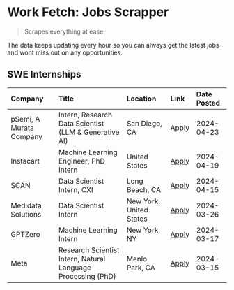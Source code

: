 # Work Fetch: Jobs Scrapper
> Scrapes everything at ease

The data keeps updating every hour so you can always get the latest jobs and wont miss out on any opportunities.

## SWE Internships
<!--START_SECTION:workfetch-->
| Company                 | Title                                                        | Location                | Link                                                                                                                                                                                                                                                                             | Date Posted   |
|:------------------------|:-------------------------------------------------------------|:------------------------|:---------------------------------------------------------------------------------------------------------------------------------------------------------------------------------------------------------------------------------------------------------------------------------|:--------------|
| pSemi, A Murata Company | Intern, Research Data Scientist (LLM & Generative AI)        | San Diego, CA           | [Apply](https://www.linkedin.com/jobs/view/intern-research-data-scientist-llm-generative-ai-at-psemi-a-murata-company-3887074168?position=4&pageNum=0&refId=m0%2F%2F0BhABgSj1g7b2HWQJQ%3D%3D&trackingId=0kIJ%2BlEcxh21LgbgZchHRg%3D%3D&trk=public_jobs_jserp-result_search-card) | 2024-04-23    |
| Instacart               | Machine Learning Engineer, PhD Intern                        | United States           | [Apply](https://www.linkedin.com/jobs/view/machine-learning-engineer-phd-intern-at-instacart-3901991739?position=2&pageNum=0&refId=m0%2F%2F0BhABgSj1g7b2HWQJQ%3D%3D&trackingId=xMXd1HVcdFx18Wo3igvTzg%3D%3D&trk=public_jobs_jserp-result_search-card)                            | 2024-04-19    |
| SCAN                    | Data Scientist Intern, CXI                                   | Long Beach, CA          | [Apply](https://www.linkedin.com/jobs/view/data-scientist-intern-cxi-at-scan-3899690492?position=9&pageNum=0&refId=m0%2F%2F0BhABgSj1g7b2HWQJQ%3D%3D&trackingId=%2FJoYuT3Qm38P8i8FmhXMYQ%3D%3D&trk=public_jobs_jserp-result_search-card)                                          | 2024-04-15    |
| Medidata Solutions      | Data Scientist Intern                                        | New York, United States | [Apply](https://www.linkedin.com/jobs/view/data-scientist-intern-at-medidata-solutions-3810253704?position=8&pageNum=0&refId=m0%2F%2F0BhABgSj1g7b2HWQJQ%3D%3D&trackingId=jj2ZopJuAIW6Pc0w%2BtFAEQ%3D%3D&trk=public_jobs_jserp-result_search-card)                                | 2024-03-26    |
| GPTZero                 | Machine Learning Intern                                      | New York, NY            | [Apply](https://www.linkedin.com/jobs/view/machine-learning-intern-at-gptzero-3860723963?position=7&pageNum=0&refId=m0%2F%2F0BhABgSj1g7b2HWQJQ%3D%3D&trackingId=NLl7YrsshZgtjfp1fUqYLQ%3D%3D&trk=public_jobs_jserp-result_search-card)                                           | 2024-03-17    |
| Meta                    | Research Scientist Intern, Natural Language Processing (PhD) | Menlo Park, CA          | [Apply](https://www.linkedin.com/jobs/view/research-scientist-intern-natural-language-processing-phd-at-meta-3858718375?position=10&pageNum=0&refId=m0%2F%2F0BhABgSj1g7b2HWQJQ%3D%3D&trackingId=GIJmYzWKhrt7zg4bHxHuRw%3D%3D&trk=public_jobs_jserp-result_search-card)           | 2024-03-15    |
<!--END_SECTION:workfetch-->
